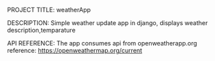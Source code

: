 
PROJECT TITLE:
weatherApp

DESCRIPTION:
Simple weather update app in django, displays weather description,temparature 

API REFERENCE:
The app consumes api from openweatherapp.org
reference: https://openweathermap.org/current
